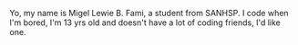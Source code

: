 Yo, my name is Migel Lewie B. Fami, a student from SANHSP. I code when I'm bored, I'm 13 yrs old and doesn't have a lot of coding friends, I'd like one.
